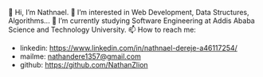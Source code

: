  👋 Hi, I’m Nathnael.
 👀 I’m interested in Web Development, Data Structures, Algorithms...
 🌱 I’m currently studying Software Engineering at Addis Ababa Science and Technology University.
 📫 How to reach me: 


-   linkedin: https://www.linkedin.com/in/nathnael-dereje-a46117254/
-   mailme: nathandere1357@gmail.com
-   github: https://github.com/NathanZlion
